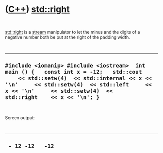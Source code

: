 
 

 

 

 

 

([C++](Cpp.md)) [std::right](CppStdRight.md)
===========================================

 

[std::right](CppStdRight.md) is a [stream](CppStream.md) manipulator to
let the minus and the digits of a negative number both be put at the
right of the padding width.

 

  --------------------------------------------------------------------------------------------------------------------------------------------------------------------------------------------------------------------------------------------------------
  ` #include <iomanip> #include <iostream>  int main () {   const int x = -12;   std::cout     << std::setw(4)  << std::internal << x << '\n'     << std::setw(4)  << std::left     << x << '\n'     << std::setw(4)  << std::right    << x << '\n'; } `
  --------------------------------------------------------------------------------------------------------------------------------------------------------------------------------------------------------------------------------------------------------

 

Screen output:

 

  -------------------
  ` - 12 -12   -12`
  -------------------

 

 

 

 

 

 


